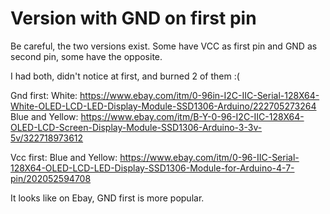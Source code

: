# Version with GND on first pin

Be careful, the two versions exist. Some have VCC as first pin and GND as second pin, some have the opposite.

I had both, didn't notice at first, and burned 2 of them :(

Gnd first:
White: https://www.ebay.com/itm/0-96in-I2C-IIC-Serial-128X64-White-OLED-LCD-LED-Display-Module-SSD1306-Arduino/222705273264
Blue and Yellow: https://www.ebay.com/itm/B-Y-0-96-I2C-IIC-128X64-OLED-LCD-Screen-Display-Module-SSD1306-Arduino-3-3v-5v/322718973612

Vcc first:
Blue and Yellow: https://www.ebay.com/itm/0-96-IIC-Serial-128X64-OLED-LCD-LED-Display-SSD1306-Module-for-Arduino-4-7-pin/202052594708


It looks like on Ebay, GND first is more popular.
